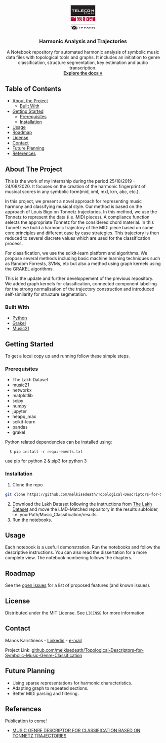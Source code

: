 <!-- PROJECT LOGO -->
<br />
<p align="center">
  <a href="https://github.com/github_username/repo">
    <img src="images/logo.png" alt="Logo" width="80" height="80">
  </a>

  <h3 align="center">Harmonic Analysis and Trajectories</h3>

  <p align="center">
    A Notebook repository for automated harmonic analysis of symbolic music data files with topological tools and graphs. It includes an initiation to genre classification, structure segmentation, key estimation and audio transcription.
    <br />
    <a href="https://github.com/melkisedeath/Topological-Descriptors-for-Symbolic-Music-Genre-Classification"><strong>Explore the docs »</strong></a>
    <br />
    <!-- <br />
    <a href="https://github.com/github_username/repo">View Demo</a>
    ·
    <a href="https://github.com/github_username/repo/issues">Report Bug</a>
    ·
    <a href="https://github.com/github_username/repo/issues">Request Feature</a> -->
  </p>
</p>

<!-- TABLE OF CONTENTS -->
## Table of Contents

* [About the Project](#about-the-project)
  * [Built With](#built-with)
* [Getting Started](#getting-started)
  * [Prerequisites](#prerequisites)
  * [Installation](#installation)
* [Usage](#usage)
* [Roadmap](#roadmap)
* [License](#license)
* [Contact](#contact)
* [Future Planning](#future-planning)
* [References](#references)



<!-- ABOUT THE PROJECT -->
## About The Project


This is the work of my internship during the period 25/10/2019 - 24/08/2020. It focuses on the creation of the harmonic fingerprint of musical scores in any symbolic form(mid, xml, mxl, krn, abc, etc.). 

In this project, we present a novel approach for representing music harmony and classifying musical style. Our method is based on the approach of Louis Bigo on Tonnetz trajectories. In this method, we use the Tonnetz to represent the data (i.e. MIDI pieces). A compliance function selects the appropriate Tonnetz for the considered chord material. In this Tonnetz we build a harmonic trajectory of the MIDI piece based on some core principles and different case by case strategies. This trajectory is then reduced to several discrete values which are used for the classification process.

For classification, we use the scikit-learn platform and algorithms. We propose several methods including basic machine learning techniques such as Random Forrests, SVMs, etc but also a method using graph kernels using the GRAKEL algorithms.

This is the update and further developpement of the previous repository. We added graph kernels for classification, connected component labelling for the strong normalisation of the trajectory construction and introduced self-similarity for structure segmetation.

### Built With

* [Python](https://www.python.org/)
* [Grakel](https://github.com/ysig/GraKeL)
* [Music21](http://web.mit.edu/music21/)


<!-- GETTING STARTED -->
## Getting Started

To get a local copy up and running follow these simple steps.

### Prerequisites

* The Lakh Dataset
* music21
* networkx
* matplotlib
* scipy
* numpy
* jupyter
* heapq_max
* scikit-learn
* pandas
* grakel

Python related dependencies can be installed using:
```
  $ pip install -r requirements.txt
```
use pip for python 2 & pip3 for python 3

### Installation
 
1. Clone the repo
```sh
git clone https://github.com/melkisedeath/Topological-Descriptors-for-Symbolic-Music-Genre-Classification.git
```
2. Download the Lakh Dataset following the instructions from [The Lakh Dataset](https://colinraffel.com/projects/lmd/) and move the LMD-Matched repository in the results subfolder, i.e. yourPath/Music_Classification/results.
3. Run the notebooks.

<!-- USAGE EXAMPLES -->
## Usage

Each notebook is a usefull demonstration. Run the notebooks and follow the descriptive instructions. You can also read the dissertation for a more complete view. The notebook numbering follows the chapters.

<!-- ROADMAP -->
## Roadmap

See the [open issues](https://github.com/melkisedeath/Topological-Descriptors-for-Symbolic-Music-Genre-Classification/issues) for a list of proposed features (and known issues).

<!-- LICENSE -->
## License

Distributed under the MIT License. See `LICENSE` for more information.



<!-- CONTACT -->
## Contact

Manos Karistineos - [Linkedin](https://www.linkedin.com/in/manos-karistineos/) - [e-mail](mailto:manoskaristineos@gmail.com)

Project Link: [github.com/melkisedeath/Topological-Descriptors-for-Symbolic-Music-Genre-Classification](https://github.com/melkisedeath/Topological-Descriptors-for-Symbolic-Music-Genre-Classification)

<!-- FUTURE PLANNING -->
## Future Planning

* Using sparse representations for harmonic characteristics. 
* Adapting graph to repeated sections. 
* Better MIDI parsing and filtering. 

<!-- ACKNOWLEDGEMENTS -->
## References

Publication to come!
* [MUSIC GENRE DESCRIPTOR FOR CLASSIFICATION BASED ON TONNETZ TRAJECTORIES]()

